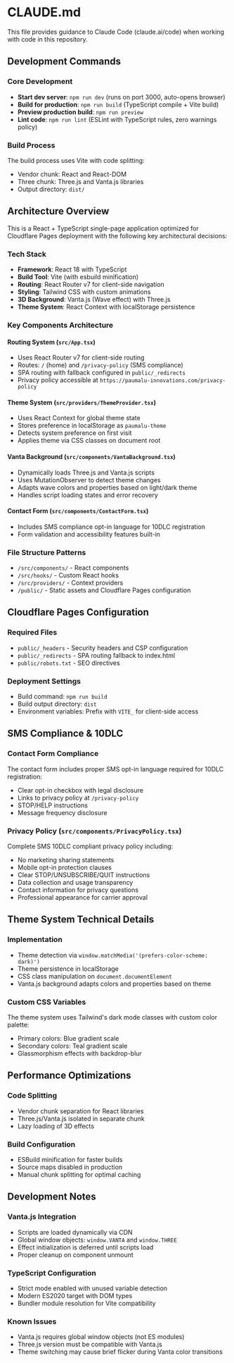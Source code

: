 # CLAUDE.md

This file provides guidance to Claude Code (claude.ai/code) when working with code in this repository.

## Development Commands

### Core Development
- **Start dev server**: `npm run dev` (runs on port 3000, auto-opens browser)
- **Build for production**: `npm run build` (TypeScript compile + Vite build)
- **Preview production build**: `npm run preview`
- **Lint code**: `npm run lint` (ESLint with TypeScript rules, zero warnings policy)

### Build Process
The build process uses Vite with code splitting:
- Vendor chunk: React and React-DOM
- Three chunk: Three.js and Vanta.js libraries
- Output directory: `dist/`

## Architecture Overview

This is a React + TypeScript single-page application optimized for Cloudflare Pages deployment with the following key architectural decisions:

### Tech Stack
- **Framework**: React 18 with TypeScript
- **Build Tool**: Vite (with esbuild minification)
- **Routing**: React Router v7 for client-side navigation
- **Styling**: Tailwind CSS with custom animations
- **3D Background**: Vanta.js (Wave effect) with Three.js
- **Theme System**: React Context with localStorage persistence

### Key Components Architecture

#### Routing System (`src/App.tsx`)
- Uses React Router v7 for client-side routing
- Routes: `/` (home) and `/privacy-policy` (SMS compliance)
- SPA routing with fallback configured in `public/_redirects`
- Privacy policy accessible at `https://paumalu-innovations.com/privacy-policy`

#### Theme System (`src/providers/ThemeProvider.tsx`)
- Uses React Context for global theme state
- Stores preference in localStorage as `paumalu-theme`
- Detects system preference on first visit
- Applies theme via CSS classes on document root

#### Vanta Background (`src/components/VantaBackground.tsx`)
- Dynamically loads Three.js and Vanta.js scripts
- Uses MutationObserver to detect theme changes
- Adapts wave colors and properties based on light/dark theme
- Handles script loading states and error recovery

#### Contact Form (`src/components/ContactForm.tsx`)
- Includes SMS compliance opt-in language for 10DLC registration
- Form validation and accessibility features built-in

### File Structure Patterns
- `/src/components/` - React components
- `/src/hooks/` - Custom React hooks
- `/src/providers/` - Context providers
- `/public/` - Static assets and Cloudflare Pages configuration

## Cloudflare Pages Configuration

### Required Files
- `public/_headers` - Security headers and CSP configuration
- `public/_redirects` - SPA routing fallback to index.html
- `public/robots.txt` - SEO directives

### Deployment Settings
- Build command: `npm run build`
- Build output directory: `dist`
- Environment variables: Prefix with `VITE_` for client-side access

## SMS Compliance & 10DLC

### Contact Form Compliance
The contact form includes proper SMS opt-in language required for 10DLC registration:
- Clear opt-in checkbox with legal disclosure
- Links to privacy policy at `/privacy-policy`
- STOP/HELP instructions
- Message frequency disclosure

### Privacy Policy (`src/components/PrivacyPolicy.tsx`)
Complete SMS 10DLC compliant privacy policy including:
- No marketing sharing statements
- Mobile opt-in protection clauses
- Clear STOP/UNSUBSCRIBE/QUIT instructions
- Data collection and usage transparency
- Contact information for privacy questions
- Professional appearance for carrier approval

## Theme System Technical Details

### Implementation
- Theme detection via `window.matchMedia('(prefers-color-scheme: dark)')`
- Theme persistence in localStorage
- CSS class manipulation on `document.documentElement`
- Vanta.js background adapts colors and properties based on theme

### Custom CSS Variables
The theme system uses Tailwind's dark mode classes with custom color palette:
- Primary colors: Blue gradient scale
- Secondary colors: Teal gradient scale
- Glassmorphism effects with backdrop-blur

## Performance Optimizations

### Code Splitting
- Vendor chunk separation for React libraries
- Three.js/Vanta.js isolated in separate chunk
- Lazy loading of 3D effects

### Build Configuration
- ESBuild minification for faster builds
- Source maps disabled in production
- Manual chunk splitting for optimal caching

## Development Notes

### Vanta.js Integration
- Scripts are loaded dynamically via CDN
- Global window objects: `window.VANTA` and `window.THREE`
- Effect initialization is deferred until scripts load
- Proper cleanup on component unmount

### TypeScript Configuration
- Strict mode enabled with unused variable detection
- Modern ES2020 target with DOM types
- Bundler module resolution for Vite compatibility

### Known Issues
- Vanta.js requires global window objects (not ES modules)
- Three.js version must be compatible with Vanta.js
- Theme switching may cause brief flicker during Vanta color transitions